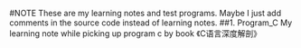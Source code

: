 #NOTE
	These are my learning notes and test programs.
	Maybe I just add comments in the source code instead of learning notes.
##1. Program_C
	My learning note while picking up program c by book 《C语言深度解剖》

